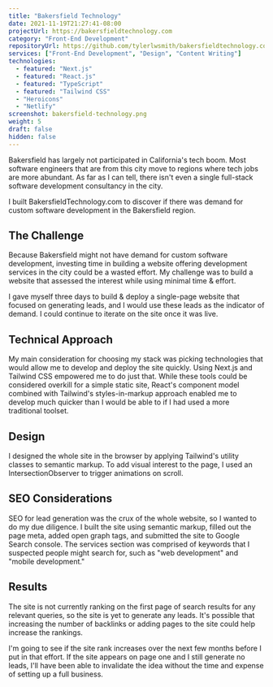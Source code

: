```yaml
---
title: "Bakersfield Technology"
date: 2021-11-19T21:27:41-08:00
projectUrl: https://bakersfieldtechnology.com
category: "Front-End Development"
repositoryUrl: https://github.com/tylerlwsmith/bakersfieldtechnology.com
services: ["Front-End Development", "Design", "Content Writing"]
technologies:
  - featured: "Next.js"
  - featured: "React.js"
  - featured: "TypeScript"
  - featured: "Tailwind CSS"
  - "Heroicons"
  - "Netlify"
screenshot: bakersfield-technology.png
weight: 5
draft: false
hidden: false
---
```


Bakersfield has largely not participated in California's tech boom. Most software engineers that are from this city move to regions where tech jobs are more abundant. As far as I can tell, there isn't even a single full-stack software development consultancy in the city.

I built BakersfieldTechnology.com to discover if there was demand for custom software development in the Bakersfield region.

## The Challenge

Because Bakersfield might not have demand for custom software development, investing time in building a website offering development services in the city could be a wasted effort. My challenge was to build a website that assessed the interest while using minimal time & effort.

I gave myself three days to build & deploy a single-page website that focused on generating leads, and I would use these leads as the indicator of demand. I could continue to iterate on the site once it was live.

## Technical Approach

My main consideration for choosing my stack was picking technologies that would allow me to develop and deploy the site quickly. Using Next.js and Tailwind CSS empowered me to do just that. While these tools could be considered overkill for a simple static site, React's component model combined with Tailwind's styles-in-markup approach enabled me to develop much quicker than I would be able to if I had used a more traditional toolset.

<!--
Next.js allows me to leverage React's component model, gives me TypeScript compilation for free, has a Taildwind starter project, and can render down to static HTML files for easy hosting.

Tailwind allowed me to build the whole app without writing nearly any custom CSS or quibbling over pixel values. It enabled me to move fast by defining styles on the components themselves rather than in a separate CSS file.
 -->

## Design

I designed the whole site in the browser by applying Tailwind's utility classes to semantic markup. To add visual interest to the page, I used an IntersectionObserver to trigger animations on scroll.

## SEO Considerations

SEO for lead generation was the crux of the whole website, so I wanted to do my due diligence. I built the site using semantic markup, filled out the page meta, added open graph tags, and submitted the site to Google Search console. The services section was comprised of keywords that I suspected people might search for, such as "web development" and "mobile development."

## Results

The site is not currently ranking on the first page of search results for any relevant queries, so the site is yet to generate any leads. It's possible that increasing the number of backlinks or adding pages to the site could help increase the rankings.

I'm going to see if the site rank increases over the next few months before I put in that effort. If the site appears on page one and I still generate no leads, I'll have been able to invalidate the idea without the time and expense of setting up a full business.
